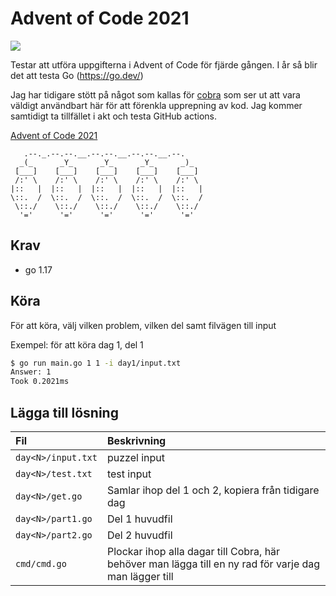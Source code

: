 # Advent of Code 2021

[![](https://github.com/grvn/aoc2021/workflows/CI/badge.svg)](https://github.com/grvn/aoc2021/actions)

Testar att utföra uppgifterna i Advent of Code för fjärde gången.
I år så blir det att testa Go (https://go.dev/)

Jag har tidigare stött på något som kallas för [cobra](github.com/spf13/cobra) som ser ut att vara väldigt användbart här för att förenkla upprepning av kod.
Jag kommer samtidigt ta tillfället i akt och testa GitHub actions.

[Advent of Code 2021](http://adventofcode.com/2021)


       .--._.--.--.__.--.--.__.--.--.__.--.
      _(_      _Y_      _Y_      _Y_      _)_  
     [___]    [___]    [___]    [___]    [___]   
     /:' \    /:' \    /:' \    /:' \    /:' \   
    |::   |  |::   |  |::   |  |::   |  |::   | 
    \::.  /  \::.  /  \::.  /  \::.  /  \::.  / 
     \::./    \::./    \::./    \::./    \::./  
      '='      '='      '='      '='      '='

## Krav
* go 1.17

## Köra

För att köra, välj vilken problem, vilken del samt filvägen till input

Exempel: för att köra dag 1, del 1

```bash
$ go run main.go 1 1 -i day1/input.txt
Answer: 1
Took 0.2021ms
```

## Lägga till lösning

| Fil | Beskrivning |
|:----|:------------|
|`day<N>/input.txt`|puzzel input|
|`day<N>/test.txt`|test input|
|`day<N>/get.go`|Samlar ihop del 1 och 2, kopiera från tidigare dag|
|`day<N>/part1.go`|Del 1 huvudfil|
|`day<N>/part2.go`|Del 2 huvudfil|
|`cmd/cmd.go`|Plockar ihop alla dagar till Cobra, här behöver man lägga till en ny rad för varje dag man lägger till|
